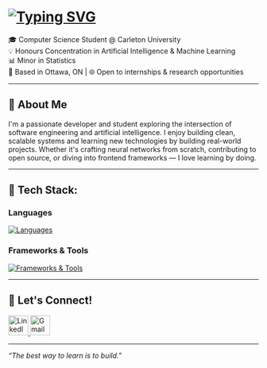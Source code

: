 # [![Typing SVG](https://readme-typing-svg.herokuapp.com?font=Press+Start+2P&pause=1000&color=2BF01D&background=000000&center=true&vCenter=true&width=435&lines=Hi%2C+I+am+Raaed+Mirza)](https://git.io/typing-svg)

🎓 Computer Science Student @ Carleton University  
💡 Honours Concentration in Artificial Intelligence & Machine Learning  
📊 Minor in Statistics  
📍 Based in Ottawa, ON | 🌐 Open to internships & research opportunities

---

## 🚀 About Me

I'm a passionate developer and student exploring the intersection of software engineering and artificial intelligence. I enjoy building clean, scalable systems and learning new technologies by building real-world projects. Whether it's crafting neural networks from scratch, contributing to open source, or diving into frontend frameworks — I love learning by doing.

---

## 🧠 Tech Stack:

### Languages

[![Languages](https://skillicons.dev/icons?i=python,java,js,ts,html,css,c,cpp,r,rust)](https://skillicons.dev)

### Frameworks & Tools

[![Frameworks & Tools](https://skillicons.dev/icons?i=react,nextjs,nodejs,tailwind,flask,linux,sqlite,git,github,vscode)](https://skillicons.dev)


---



## 🤝 Let's Connect!

<p align="left">
  <a href="https://www.linkedin.com/in/raaed-mirza-96a01324b/" target="_blank">
    <img src="https://cdn.jsdelivr.net/gh/devicons/devicon/icons/linkedin/linkedin-original.svg" alt="LinkedIn" width="40" height="40"/>
  </a>
  <a href="mailto:raaedmirza@gmail.com">
    <img src="https://upload.wikimedia.org/wikipedia/commons/4/4e/Gmail_Icon.png" alt="Gmail" width="40" height="40"/>
  </a>
</p>

---

_“The best way to learn is to build.”_

